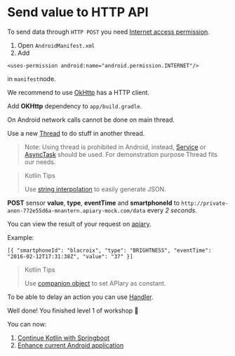 # Send value to HTTP API

To send data through `HTTP POST` you need [Internet access permission](http://developer.android.com/training/basics/network-ops/connecting.html).

1. Open `AndroidManifest.xml`
1. Add

`<uses-permission android:name="android.permission.INTERNET"/>`

in `manifest`node.

We recommend to use [OkHttp](http://square.github.io/okhttp/) has a HTTP client.

Add **OKHttp** dependency to `app/build.gradle`.

On Android network calls cannot be done on main thread.

Use a new [Thread](http://developer.android.com/reference/java/lang/Thread.html) to do stuff in another thread.

> Note: Using thread is prohibited in Android, instead, [Service](http://developer.android.com/guide/components/services.html) or [AsyncTask](http://developer.android.com/reference/android/os/AsyncTask.html) should be used. For demonstration purpose Thread fits our needs.


> Kotlin Tips
>
> Use [string interpolation](https://kotlinlang.org/docs/reference/idioms.html#string-interpolation) to easily generate JSON.

**POST** sensor **value**, **type**, **eventTime** and **smartphoneId** to `http://private-anon-772e55d6a-mnantern.apiary-mock.com/data` every *2 seconds*.

You can view the result of your request on [apiary](http://docs.mnantern.apiary.io/traffic).

Example:

`
  [{
    "smartphoneId": "blacroix",
    "type": "BRIGHTNESS",
    "eventTime": "2016-02-12T17:31:38Z",
    "value": "37"
  }]
`

> Kotlin Tips
>
> Use [companion object](https://kotlinlang.org/docs/reference/object-declarations.html#companion-objects) to set APIary as constant.

To be able to delay an action you can use [Handler](http://developer.android.com/reference/android/os/Handler.html).

Well done! You finished level 1 of workshop :horse:

You can now:

1. [Continue Kotlin with Springboot](../back/01_CreateProject.md)
2. [Enhance current Android application](08_ExtraAndroidApplication.md)
